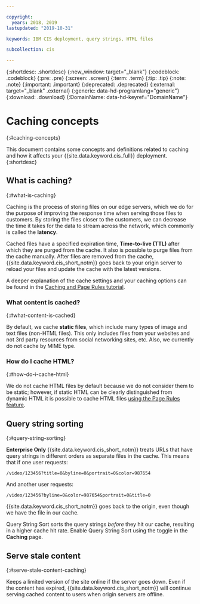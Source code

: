 ```yaml
---

copyright:
  years: 2018, 2019
lastupdated: "2019-10-31"

keywords: IBM CIS deployment, query strings, HTML files

subcollection: cis

---
```


{:shortdesc: .shortdesc}
{:new_window: target="_blank"}
{:codeblock: .codeblock}
{:pre: .pre}
{:screen: .screen}
{:term: .term}
{:tip: .tip}
{:note: .note}
{:important: .important}
{:deprecated: .deprecated}
{:external: target="_blank" .external}
{:generic: data-hd-programlang="generic"}
{:download: .download}
{:DomainName: data-hd-keyref="DomainName"}

# Caching concepts
{:#caching-concepts}

This document contains some concepts and definitions related to caching and how it affects your {{site.data.keyword.cis_full}} deployment.
{:shortdesc}

## What is caching?
{:#what-is-caching}

Caching is the process of storing files on our edge servers, which we do for the purpose of improving the response time when serving those files to customers. By storing the files closer to the customers, we can decrease the time it takes for the data to stream across the network, which commonly is called the **latency**.

Cached files have a specified expiration time, **Time-to-live (TTL)** after which they are purged from the cache. It also is possible to purge files from the cache manually. After files are removed from the cache, {{site.data.keyword.cis_short_notm}} goes back to your origin server to reload your files and update the cache with the latest versions.

A deeper explanation of the cache settings and your caching options can be found in the [Caching and Page Rules tutorial](/docs/cis?topic=cis-use-page-rules-with-caching).

### What content is cached?
{:#what-content-is-cached}

By default, we cache **static files**, which include many types of image and text files (non-HTML files). This only includes files from your websites and not 3rd party resources from social networking sites, etc. Also, we currently do not cache by MIME type.

### How do I cache HTML?
{:#how-do-i-cache-html}

We do not cache HTML files by default because we do not consider them to be static; however, if static HTML can be clearly distinguished from dynamic HTML it is possible to cache HTML files [using the Page Rules feature](/docs/cis?topic=cis-use-page-rules).


## Query string sorting
{:#query-string-sorting}

**Enterprise Only** {{site.data.keyword.cis_short_notm}} treats URLs that have query strings in different orders as separate files in the cache. This means that if one user requests:

`/video/123456?title=0&byline=0&portrait=0&color=987654`

And another user requests:

`/video/123456?byline=0&color=987654&portrait=0&title=0`

{{site.data.keyword.cis_short_notm}} goes back to the origin, even though we have the file in our cache.

Query String Sort sorts the query strings _before_ they hit our cache, resulting in a higher cache hit rate. Enable Query String Sort using the toggle in the **Caching** page.

## Serve stale content
{:#serve-stale-content-caching}

Keeps a limited version of the site online if the server goes down. Even if the content has expired, {{site.data.keyword.cis_short_notm}} will continue serving cached content to users when origin servers are offline.
